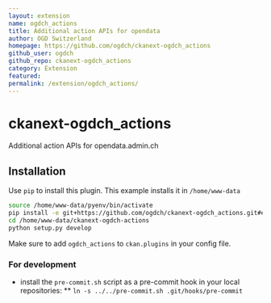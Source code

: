 ```yaml
---
layout: extension
name: ogdch_actions
title: Additional action APIs for opendata
author: OGD Switzerland
homepage: https://github.com/ogdch/ckanext-ogdch_actions
github_user: ogdch
github_repo: ckanext-ogdch_actions
category: Extension
featured: 
permalink: /extension/ogdch_actions/
---
```



ckanext-ogdch\_actions
======================

Additional action APIs for opendata.admin.ch

Installation
------------

Use `pip` to install this plugin. This example installs it in `/home/www-data`

``` bash
source /home/www-data/pyenv/bin/activate
pip install -e git+https://github.com/ogdch/ckanext-ogdch_actions.git#egg=ckanext-ogdch_actions --src /home/www-data
cd /home/www-data/ckanext-ogdch-actions
python setup.py develop
```

Make sure to add `ogdch_actions` to `ckan.plugins` in your config file.

### For development

-   install the `pre-commit.sh` script as a pre-commit hook in your local repositories:
    \*\* `ln -s ../../pre-commit.sh .git/hooks/pre-commit`


